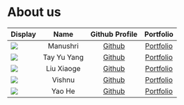 # About us

| Display                                              |    Name     |              Github Profile              |                                   Portfolio                                   |
|------------------------------------------------------|:-----------:|:----------------------------------------:|:-----------------------------------------------------------------------------:|
| ![](https://via.placeholder.com/100.png?text=Photo)  |  Manushri   | [Github](https://github.com/manushridiv) | [Portfolio](https://ay2223s2-cs2113-t13-3.github.io/tp/team/manushridiv.html) |
| ![](https://via.placeholder.com/100.png?text=Photo)  | Tay Yu Yang |   [Github](https://github.com/tyuyang)   |   [Portfolio](https://ay2223s2-cs2113-t13-3.github.io/tp/team/tyuyang.html)   |
| ![](https://via.placeholder.com/100.png?text=Photo)  | Liu Xiaoge  |  [Github](https://github.com/xiaoge26)   |  [Portfolio](https://ay2223s2-cs2113-t13-3.github.io/tp/team/xiaoge26.html)   |
| ![](https://via.placeholder.com/100.png?text=Photo)  |   Vishnu    | [Github](https://github.com/vishnuvk47)  | [Portfolio](https://ay2223s2-cs2113-t13-3.github.io/tp/team/vishnuvk47.html)  |
| ![](https://via.placeholder.com/100.png?text=Photo>) |   Yao He    | [Github](https://github.com/Sherlock-YH) | [Portfolio](https://ay2223s2-cs2113-t13-3.github.io/tp/team/Sherlock-YH.html) |